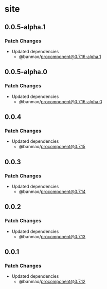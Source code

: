 # site

## 0.0.5-alpha.1

### Patch Changes

- Updated dependencies
  - @banmao/procomponent@0.7.16-alpha.1

## 0.0.5-alpha.0

### Patch Changes

- Updated dependencies
  - @banmao/procomponent@0.7.16-alpha.0

## 0.0.4

### Patch Changes

- Updated dependencies
  - @banmao/procomponent@0.7.15

## 0.0.3

### Patch Changes

- Updated dependencies
  - @banmao/procomponent@0.7.14

## 0.0.2

### Patch Changes

- Updated dependencies
  - @banmao/procomponent@0.7.13

## 0.0.1

### Patch Changes

- Updated dependencies
  - @banmao/procomponent@0.7.12
